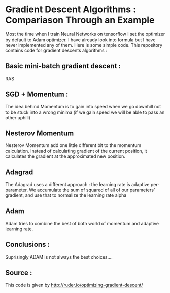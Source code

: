 # Gradient Descent Algorithms : Compariason Through an Example

Most the time when I train Neural Networks on tensorflow I set the optimizer by default to Adam optimizer. I have already look into formula but I have never implemented any of them. Here is some simple code. This repository contains code for gradient descents algorithms : 

## Basic mini-batch gradient descent :
RAS

## SGD + Momentum :
The idea behind Momentum is to gain into speed when we go downhill not to be stuck into a wrong minima (if we gain speed we will be able to pass an other uphill) 



## Nesterov Momentum
 Nesterov Momentum add one little different bit to the momentum calculation. Instead of calculating gradient of the current position, it calculates the gradient at the approximated new position.




## Adagrad
The Adagrad uses a different approach : the learning rate is adaptive per-parameter. We accumulate the sum of squared of all of our parameters’ gradient, and use that to normalize the learning rate alpha



## Adam
Adam tries to combine the best of both world of momentum and adaptive learning rate.



## Conclusions :
Suprisingly ADAM is not always the best choices.... 


## Source :
This code is given by http://ruder.io/optimizing-gradient-descent/
